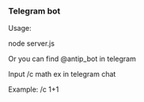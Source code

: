 <h3>Telegram bot</h3>
Usage:

node server.js

<p>Or you can find @antip_bot in telegram</p>
<p>Input /c math ex in telegram chat</p>

<p>Example: /c 1+1</p>



